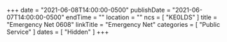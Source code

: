 +++
date = "2021-06-08T14:00:00-0500"
publishDate = "2021-06-07T14:00:00-0500"
endTime = ""
location = ""
ncs = [ "KE0LDS" ]
title = "Emergency Net 0608"
linkTitle = "Emergency Net"
categories = [ "Public Service" ]
dates = [ "Hidden" ]
+++
